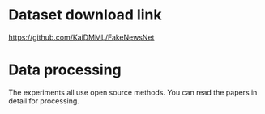 # Dataset download link

https://github.com/KaiDMML/FakeNewsNet



# Data processing

The experiments all use open source methods. You can read the papers in detail for processing.

